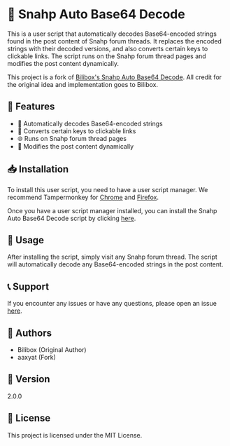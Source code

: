 # 🚀 Snahp Auto Base64 Decode

This is a user script that automatically decodes Base64-encoded strings found in the post content of Snahp forum threads. It replaces the encoded strings with their decoded versions, and also converts certain keys to clickable links. The script runs on the Snahp forum thread pages and modifies the post content dynamically.

This project is a fork of [Bilibox's Snahp Auto Base64 Decode](https://github.com/Bilibox/Snahp-Auto-Base64-Decode). All credit for the original idea and implementation goes to Bilibox.

## 🌟 Features

- 🧩 Automatically decodes Base64-encoded strings
- 🔗 Converts certain keys to clickable links
- 🌐 Runs on Snahp forum thread pages
- 🔄 Modifies the post content dynamically

## 📥 Installation

To install this user script, you need to have a user script manager. We recommend Tampermonkey for [Chrome](https://chrome.google.com/webstore/detail/tampermonkey/dhdgffkkebhmkfjojejmpbldmpobfkfo) and [Firefox](https://addons.mozilla.org/en-US/firefox/addon/tampermonkey/).

Once you have a user script manager installed, you can install the Snahp Auto Base64 Decode script by clicking [here](https://github.com/aaxyat/SnahpAutoDecode/raw/main/Snahp%20Auto%20Base64%20Decode.user.js).

## 🚀 Usage

After installing the script, simply visit any Snahp forum thread. The script will automatically decode any Base64-encoded strings in the post content.

## 📞 Support

If you encounter any issues or have any questions, please open an issue [here](https://github.com/aaxyat/SnahpAutoDecode/issues/).

## 👥 Authors

- Bilibox (Original Author)
- aaxyat (Fork)

## 📌 Version

2.0.0

## 📝 License

This project is licensed under the MIT License.